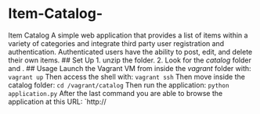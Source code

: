# Item-Catalog-
Item Catalog  A simple web application that provides a list of items within a variety of categories and  integrate third party user registration and authentication.  Authenticated users have the ability to post, edit, and delete their own items.  ##  Set Up  1. unzip the folder.  2. Look for the *catalog* folder and .   ## Usage  Launch the Vagrant VM from inside the *vagrant* folder with:  `vagrant up`  Then access the shell with:  `vagrant ssh`   Then move inside the catalog folder:  `cd /vagrant/catalog`  Then run the application:  `python application.py`   After the last command you are able to browse the application at this  URL:  `http://
